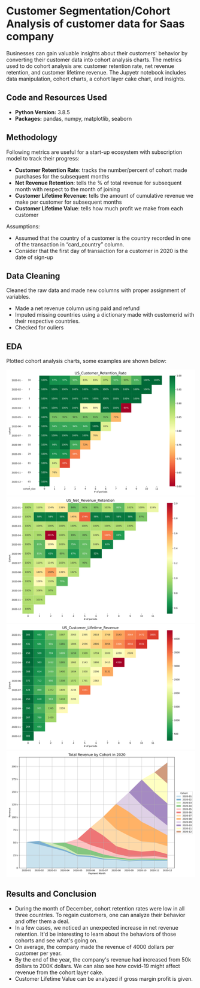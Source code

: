 # Customer Segmentation/Cohort Analysis of customer data for Saas company
Businesses can gain valuable insights about their customers' behavior by converting their customer data into cohort analysis charts. The metrics used to do cohort analysis are: customer retention rate, net revenue retention, and customer lifetime revenue. The Jupyetr notebook includes data manipulation, cohort charts, a cohort layer cake chart, and insights.


## Code and Resources Used
* **Python Version:** 3.8.5
* **Packages:** pandas, numpy, matplotlib, seaborn


## Methodology
Following metrics are useful for a start-up ecosystem with subscription model to track their progress:
  * __Customer Retention Rate__: tracks the number/percent of cohort made purchases for the subsequent months
  * __Net Revenue Retention__: tells the % of total revenue for subsequent month with respect to the month of joining
  * __Customer Lifetime Revenue__: tells the amount of cumulative revenue we make per customer for subsequent months
  * __Customer Lifetime Value__: tells how much profit we make from each customer


Assumptions:
  * Assumed that the country of a customer is the country recorded in one of the transaction in “card_country” column. 
  * Consider that the first day of transaction for a customer in 2020 is the date of sign-up


## Data Cleaning 
Cleaned the raw data and made new columns with proper assignment of variables.
* Made a net revenue column using paid and refund
* Imputed missing countries using a dictionary made with customerid with their respective countries.
* Checked for ouliers

## EDA 
Plotted cohort analysis charts, some examples are shown below:

![alt text](https://github.com/Ajay-rai/CustomerSegmentation-CohortAnalysis/blob/main/images/US_Customer_Retention_Rate.svg)
![alt text](https://github.com/Ajay-rai/CustomerSegmentation-CohortAnalysis/blob/main/images/US_Net_Revenue_Retention.svg)
![alt text](https://github.com/Ajay-rai/CustomerSegmentation-CohortAnalysis/blob/main/images/US_Customer_Lifetime_Revenue.svg)
![alt text](https://github.com/Ajay-rai/CustomerSegmentation-CohortAnalysis/blob/main/images/cohort_layer_cake.svg)


## Results and Conclusion
* During the month of December, cohort retention rates were low in all three countries. To regain customers, one can analyze their behavior and offer them a deal.
* In a few cases, we noticed an unexpected increase in net revenue retention. It'd be interesting to learn about the behaviors of those cohorts and see what's going on.
* On average, the company made the revenue of 4000 dollars per customer per year.
* By the end of the year, the company's revenue had increased from 50k dollars to 200K dollars. We can also see how covid-19 might affect revenue from the cohort layer cake.
* Customer Lifetime Value can be analyzed if gross margin profit is given.
